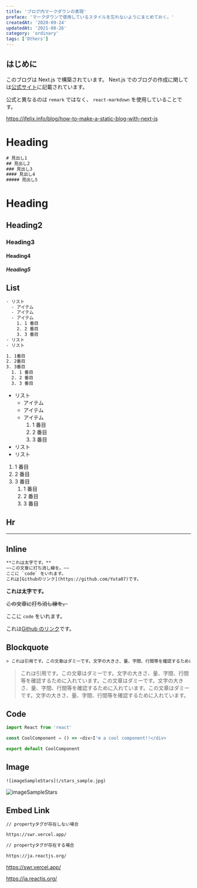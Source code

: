 ```yaml
---
title: 'ブログ内マークダウンの表現'
preface: 'マークダウンで使用しているスタイルを忘れないようにまとめておく。'
createdAt: '2020-09-24'
updatedAt: '2021-08-26'
category: 'ordinary'
tags: ['Others']
---
```


## はじめに

このブログは Next.js で構築されています。
Next.js でのブログの作成に関しては[公式サイト](https://nextjs.org/)に記載されています。

公式と異なるのは `remark` ではなく、 `react-markdown` を使用していることです。

https://jfelix.info/blog/how-to-make-a-static-blog-with-next-js

# Heading

```txt
# 見出し1
## 見出し2
### 見出し3
#### 見出し4
##### 見出し5
```

# Heading

## Heading2

### Heading3

#### Heading4

##### Heading5

## List

```txt
- リスト
  - アイテム
  - アイテム
  - アイテム
    1. 1 番目
    2. 2 番目
    3. 3 番目
- リスト
- リスト

1. 1番目
2. 2番目
3. 3番目
  1. 1 番目
  2. 2 番目
  3. 3 番目
```

- リスト
  - アイテム
  - アイテム
  - アイテム
    1. 1 番目
    2. 2 番目
    3. 3 番目
- リスト
- リスト

1. 1 番目
2. 2 番目
3. 3 番目
   1. 1 番目
   2. 2 番目
   3. 3 番目

## Hr

---

## Inline

```txt
**これは太字です。**
~~この文章に打ち消し線を。~~
ここに `code` をいれます。
これは[Githubのリンク](https://github.com/Yuta07)です。
```

**これは太字です。**

~~この文章に打ち消し線を。~~

ここに `code` をいれます。

これは[Github のリンク](https://github.com/Yuta07)です。

## Blockquote

```txt
> これは引用です。この文章はダミーです。文字の大きさ、量、字間、行間等を確認するために入れています。この文章はダミーです。文字の大きさ、量、字間、行間等を確認するために入れています。この文章はダミーです。文字の大きさ、量、字間、行間等を確認するために入れています。
```

> これは引用です。この文章はダミーです。文字の大きさ、量、字間、行間等を確認するために入れています。この文章はダミーです。文字の大きさ、量、字間、行間等を確認するために入れています。この文章はダミーです。文字の大きさ、量、字間、行間等を確認するために入れています。

## Code

```typescript
import React from 'react'

const CoolComponent = () => <div>I'm a cool component!!</div>

export default CoolComponent
```

## Image

```txt
![imageSampleStars](/stars_sample.jpg)
```

![imageSampleStars](/blog/starting-blog/stars_sample.jpg)

## Embed Link

```txt
// propertyタグが存在しない場合

https://swr.vercel.app/

// propertyタグが存在する場合

https://ja.reactjs.org/
```

https://swr.vercel.app/

https://ja.reactjs.org/

